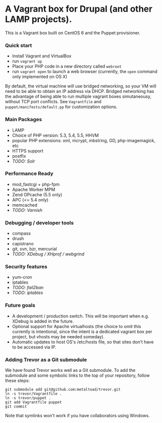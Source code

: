 # A Vagrant box for Drupal (and other LAMP projects).

This is a Vagrant box built on CentOS 6 and the Puppet provisioner.

### Quick start ###

* Install Vagrant and VirtualBox
* run `vagrant up`
* Place your PHP code in a new directory called `webroot`
* run `vagrant open` to launch a web browser (currently, the `open` command only implemented on OS X)

By default, the virtual machine will use bridged networking, so your VM will need to be able to obtain an IP address via DHCP.  Bridged networking has the advantage of being able to run multiple vagrant boxes simutaneousy, without TCP port conflicts.
See `Vagrantfile` and `puppet/manifests/default.pp` for customization options.

### Main Packages ###

* LAMP
* Choice of PHP version: 5.3, 5.4, 5.5, HHVM
* popular PHP extensions: xml, mcrypt, mbstring, GD, php-imagemagick, etc
* HTTPS support
* postfix
* _TODO: Solr_

### Performance Ready ###

* mod_fastcgi + php-fpm
* Apache Worker MPM
* Zend OPcache (5.5 only)
* APC (<= 5.4 only)
* memcached
* _TODO: Varnish_

### Debugging / developer tools ###

* compass
* drush
* capistrano
* git, svn, bzr, mercurial
* _TODO: XDebug / XHprof / webgrind_

### Security features ###

* yum-cron
* iptables
* _TODO: fail2ban_
* _TODO: iptables_

### Future goals ###

* A development / production switch.  This will be important when e.g. XDebug is added in the future.
* Optional support for Apache virtualhosts (the choice to omit this currently is intentional, since the intent is a dedicated vagrant box per project, but vhosts may be needed someday).
* Automatic updates to host OS's /etc/hosts file, so that sites don't have to be accessed via IP.

### Adding Trevor as a Git submodule ###

We have found Trevor works well as a Git submodule.  To add the submodule and some symbolic links to the top of your repository, follow these steps:

    git submodule add git@github.com:metaltoad/trevor.git
    ln -s trevor/Vagrantfile .
    ln -s trevor/puppet .
    git add Vagrantfile puppet
    git commit

Note that symlinks won't work if you have collaborators using Windows.
